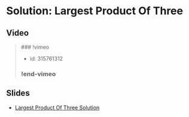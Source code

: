 
# Solution: Largest Product Of Three



## Video

<blockquote>
### !vimeo

* id: 315761312

### !end-vimeo
</blockquote>



## Slides

* [Largest Product Of Three Solution](https://docs.google.com/a/hackreactor.com/presentation/d/1JEZ3iCb5eHKsc2E3rnYfJXmuUYDyWn8fV0d9pbv5L18/embed?start=false&loop=false&delayms=3000)

